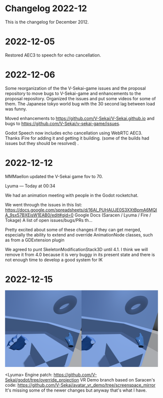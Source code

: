 # Changelog 2022-12

This is the changelog for December 2012.

# 2022-12-05

Restored AEC3 to speech for echo cancellation.

# 2022-12-06

Some reorganization of the the V-Sekai-game issues and the proposal repository to move bugs to V-Sekai-game and enhancements to the proposal repository. Organized the issues and put some videos for some of them. The Japanese tokyo world bug with the 30 second lag between load was funny. 

Moved enhancements to https://github.com/V-Sekai/V-Sekai.github.io and bugs to https://github.com/V-Sekai/v-sekai-game/issues.

Godot Speech now includes echo cancellation using WebRTC AEC3. Thanks iFire for adding it and getting it building. (some of the builds had issues but they should be resolved) .

# 2022-12-12

MMMaellon updated the V-Sekai game fov to 70.

Lyuma — Today at 00:34

We had an animation meeting with people in the Godot rocketchat.

We went through the issues in this list:
https://docs.google.com/spreadsheets/d/16Al_PUHAUJE0S3XXtBpmA6MQIA_9sx57BXEisW1EAB0/edit#gid=0
Google Docs
(Saracen / Lyuma / Fire / Tokage) A list of open issues/bugs/PRs th...

Pretty excited about some of these changes if they can get merged, especially the ability to extend and override AnimationNode classes, such as from a GDExtension plugin

We agreed to punt SkeletonModificationStack3D until 4.1. I think we will remove it from 4.0 because it is very buggy in its present state and there is not enough time to develop a good system for IK

# 2022-12-15

![oblique clipping plane for screenspace mirrors](attachments/Screenshot_Wed_Dec_14_02-39-03_2022_VR.png)

<Lyuma\> Engine patch: https://github.com/V-Sekai/godot/tree/override_projection
VR Demo branch based on Saracen's code: https://github.com/V-Sekai/avatar_vr_demo/tree/screenspace_mirror It's missing some of the newer changes but anyway that's what I have.